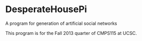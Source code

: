 DesperateHousePi
================

A program for generation of artificial social networks

This program is for the Fall 2013 quarter of CMPS115 at UCSC.

